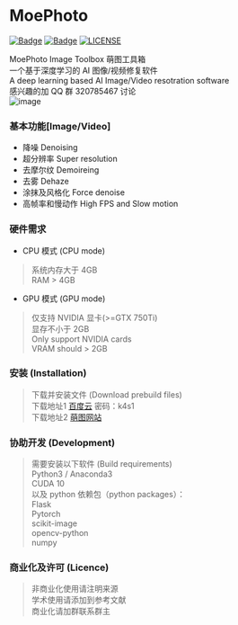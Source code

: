 # MoePhoto

[![Badge](https://img.shields.io/badge/version-5.3.1-brightgreen.svg)](https://github.com/opteroncx/MoePhoto/blob/master/update_log.txt)
[![Badge](https://img.shields.io/badge/link-may--workshop-blueviolet.svg)](http://may-workshop.com/?page_id=373)
[![LICENSE](https://img.shields.io/badge/license-Anti%20996-blue.svg)](https://github.com/996icu/996.ICU/blob/master/LICENSE)

MoePhoto Image Toolbox 萌图工具箱  
一个基于深度学习的 AI 图像/视频修复软件  
A deep learning based AI Image/Video resotration software  
感兴趣的加 QQ 群 320785467 讨论  
![image](https://github.com/opteroncx/MoePhoto/blob/master/images/example1s.png)

### 基本功能[Image/Video]

- 降噪 Denoising
- 超分辨率 Super resolution
- 去摩尔纹 Demoireing 
- 去雾 Dehaze
- 涂抹及风格化 Force denoise
- 高帧率和慢动作 High FPS and Slow motion

### 硬件需求

- CPU 模式 (CPU mode)  
> 系统内存大于 4GB  
> RAM > 4GB  
- GPU 模式 (GPU mode)  
> 仅支持 NVIDIA 显卡(>=GTX 750Ti)  
> 显存不小于 2GB  
> Only support NVIDIA cards  
> VRAM should > 2GB  

### 安装 (Installation)

> 下载并安装文件 (Download prebuild files)  
> 下载地址1 [百度云](http://pan.baidu.com/s/1W5DQTepe6jT6TGu4QFAPXg) 密码：k4s1  
> 下载地址2 [萌图网站](https://pan.moephoto.tech:2233/index.php/s/B3o74e6AXHGxEjQ)   

### 协助开发 (Development)

> 需要安装以下软件 (Build requirements)  
> Python3 / Anaconda3  
> CUDA 10  
> 以及 python 依赖包（python packages）：  
> Flask  
> Pytorch  
> scikit-image  
> opencv-python  
> numpy  

### 商业化及许可 (Licence)

> 非商业化使用请注明来源  
> 学术使用请添加到参考文献  
> 商业化请加群联系群主  
